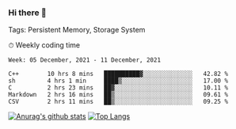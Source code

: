 ### Hi there 👋

Tags: Persistent Memory, Storage System

<!--

[![Anurag's github stats](https://github-readme-stats.vercel.app/api?username=wwyf)](https://github.com/anuraghazra/github-readme-stats)

[![Anurag's github stats](https://github-readme-stats.vercel.app/api?username=wwyf&count_private=true)](https://github.com/anuraghazra/github-readme-stats)


[![Top Langs](https://github-readme-stats.vercel.app/api/top-langs/?username=wwyf&count_private=true&&hide=jupyter%20notebook,html)](https://github.com/anuraghazra/github-readme-stats)



-->


⏱ Weekly coding time

<!--START_SECTION:waka-->
```text
Week: 05 December, 2021 - 11 December, 2021

C++        10 hrs 8 mins   ██████████▓░░░░░░░░░░░░░░   42.82 % 
sh         4 hrs 1 min     ████▒░░░░░░░░░░░░░░░░░░░░   17.00 % 
C          2 hrs 23 mins   ██▓░░░░░░░░░░░░░░░░░░░░░░   10.11 % 
Markdown   2 hrs 16 mins   ██▒░░░░░░░░░░░░░░░░░░░░░░   09.61 % 
CSV        2 hrs 11 mins   ██▒░░░░░░░░░░░░░░░░░░░░░░   09.25 % 
```
<!--END_SECTION:waka-->



[![Anurag's github stats](https://github-readme-stats.vercel.app/api?username=wwyf&count_private=true&show_icons=true&hide_border=true)](https://github.com/anuraghazra/github-readme-stats) [![Top Langs](https://github-readme-stats.vercel.app/api/top-langs/?username=wwyf&count_private=true&hide=jupyter%20notebook,html,OpenEdge%20ABL&langs_count=10&layout=compact&hide_border=true)](https://github.com/anuraghazra/github-readme-stats)

<!--

[![willianrod's wakatime stats](https://github-readme-stats.vercel.app/api/wakatime?username=wwyf)](https://github.com/anuraghazra/github-readme-stats)


-->
